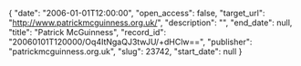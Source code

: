 {
  "date": "2006-01-01T12:00:00", 
  "open_access": false, 
  "target_url": "http://www.patrickmcguinness.org.uk/", 
  "description": "", 
  "end_date": null, 
  "title": "Patrick McGuinness", 
  "record_id": "20060101T120000/Oq4ItNgaQJ3twJU/+dHClw==", 
  "publisher": "patrickmcguinness.org.uk", 
  "slug": 23742, 
  "start_date": null
}

